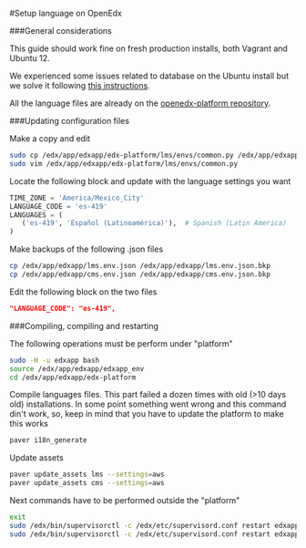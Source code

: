 #Setup language on OpenEdx

###General considerations

This guide should work fine on fresh production installs, both Vagrant and Ubuntu 12.

We experienced some issues related to database on the Ubuntu install but we solve it following [this instructions](https://groups.google.com/forum/#!topic/edx-code/GrsDfnILgE8).

All the language files are already on the [openedx-platform repository](https://github.com/edx/edx-platform/tree/master/conf/locale).

###Updating configuration files

Make a copy and edit
```bash
sudo cp /edx/app/edxapp/edx-platform/lms/envs/common.py /edx/app/edxapp/edx-platform/lms/envs/common.py.bkp
sudo vim /edx/app/edxapp/edx-platform/lms/envs/common.py
```
Locate the following block and update with the language settings you want

```python
TIME_ZONE = 'America/Mexico_City'
LANGUAGE_CODE = 'es-419'
LANGUAGES = (
   ('es-419', 'Español (Latinoamérica)'),  # Spanish (Latin America)
)
```

Make backups of the following .json files

```bash
cp /edx/app/edxapp/lms.env.json /edx/app/edxapp/lms.env.json.bkp
cp /edx/app/edxapp/cms.env.json /edx/app/edxapp/cms.env.json.bkp
```
Edit the following block on the two files

```json
"LANGUAGE_CODE": "es-419",
```
###Compiling, compiling and restarting

The following operations must be perform under "platform"
```bash
sudo -H -u edxapp bash
source /edx/app/edxapp/edxapp_env
cd /edx/app/edxapp/edx-platform
```

Compile languages files. This part failed a dozen times with old (>10 days old) installations. In some point something went wrong and this command din't work, so, keep in mind that you have to update the platform to make this works

```bash
paver i18n_generate
```
Update assets
```bash
paver update_assets lms --settings=aws
paver update_assets cms --settings=aws
```

Next commands have to be performed outside the "platform"

```bash
exit
sudo /edx/bin/supervisorctl -c /edx/etc/supervisord.conf restart edxapp:
sudo /edx/bin/supervisorctl -c /edx/etc/supervisord.conf restart edxapp_worker:
```
